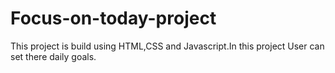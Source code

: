 # Focus-on-today-project
This project is build using HTML,CSS and Javascript.In this project User can set there daily goals.

